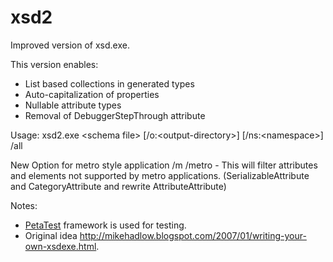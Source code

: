 xsd2
====

Improved version of xsd.exe.

This version enables:

* List based collections in generated types
* Auto-capitalization of properties
* Nullable attribute types
* Removal of DebuggerStepThrough attribute

Usage:
xsd2.exe &lt;schema file&gt; [/o:&lt;output-directory&gt;] [/ns:&lt;namespace&gt;] /all

New Option for metro style application
/m
/metro - This will filter attributes and elements not supported by metro applications. (SerializableAttribute and CategoryAttribute and rewrite AttributeAttribute)


Notes:

* [PetaTest](http://www.toptensoftware.com/petatest/) framework is used for testing.
* Original idea http://mikehadlow.blogspot.com/2007/01/writing-your-own-xsdexe.html.
